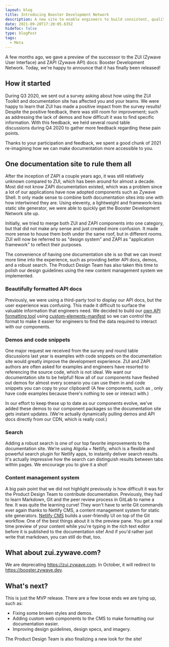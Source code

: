 ```yaml
---
layout: blog
title: Introducing Booster Development Network
description: A new site to enable engineers to build consistent, quality applications aligned with the Zywave brand.
date: 2021-09-28T17:20:05.635Z
hideToc: false
type: blogPost
tags:
  - Meta
---
```


A few months ago, we gave a preview of the successor to the ZUI (Zywave User Interface) and ZAPI (Zywave API) docs: Booster Development Network. Today, we're happy to announce that it has finally been released!

## How it started

During Q3 2020, we sent out a survey asking about how using the ZUI Toolkit and documentation site has affected you and your teams. We were happy to learn that ZUI has made a positive impact from the survey results! Despite the positive feedback, there was still room for improvement; such as addressing the lack of demos and how difficult it was to find specific information. With this feedback, we held several round table discussions during Q4 2020 to gather more feedback regarding these pain points.

Thanks to your participation and feedback, we spent a good chunk of 2021 re-imagining how we can make documentation more accessible to you.

## One documentation site to rule them all

After the inception of ZAPI a couple years ago, it was still relatively unknown compared to ZUI, which has been around for almost a decade. Most did not know ZAPI documentation existed, which was a problem since a lot of our applications have now adopted components such as Zywave Shell. It only made sense to combine both documentation sites into one with how intertwined they are. Using eleventy, a lightweight and framework-less static site generator, we were able to quickly get the Booster Development Network site up.

Initially, we tried to merge both ZUI and ZAPI components into one category, but that did not make any sense and just created more confusion. It made more sense to house them both under the same roof, but in different rooms. ZUI will now be referred to as "design system" and ZAPI as "application framework" to reflect their purposes.

<!-- TODO img -->

The convenience of having one documentation site is so that we can invest more time into the experience, such as providing better API docs, demos, and a robust search. The Product Design Team has also taken this time to polish our design guidelines using the new content management system we implemented.

### Beautifully formatted API docs

Previously, we were using a third-party tool to display our API docs, but the user experience was confusing. This made it difficult to surface the valuable information that engineers need. We decided to build our [own API formatting tool](https://www.npmjs.com/package/@zywave/customelement-manifest-element) using [custom-elements-manifest](https://github.com/webcomponents/custom-elements-manifest) so we can control the format to make it easier for engineers to find the data required to interact with our components.

<!-- TODO img -->

### Demos and code snippets

One major request we received from the survey and round table discussions last year is examples with code snippets on the documentation site would greatly improve the development experience. ZUI and ZAPI authors are often asked for examples and engineers have resorted to referencing the source code, which is not ideal. We want our documentation site to be helpful! Now all of our components have fleshed out demos for almost every scenario you can use them in and code snippets you can copy to your clipboard! (A few components, such as <zywave-analytics>, only have code examples because there's nothing to see or interact with.)

<!-- TODO img -->

In our effort to keep these up to date as our components evolve, we've added these demos to our component packages so the documentation site gets instant updates. (We're actually dynamically pulling demos and API docs directly from our CDN, which is really cool.)

### Search

Adding a robust search is one of our top favorite improvements to the documentation site. We're using Algolia + Netlify, which is a flexible and powerful search plugin for Netlify apps, to instantly deliver search results. It's actually impressive how the search can distinguish results between tabs within pages. We encourage you to give it a shot!

<!-- TODO img -->

### Content management system

A big pain point that we did not highlight previously is how difficult it was for the Product Design Team to contribute documentation. Previously, they had to learn Markdown, Git and the peer review process in GitLab to name a few. It was quite the learning curve! They won't have to write Git commands ever again thanks to Netlify CMS, a content management system for static site generators. [Netlify CMS](https://www.netlifycms.org/) builds a user-friendly UI on top of the Git workflow. One of the best things about it is the preview pane. You get a real time preview of your content while you're typing in the rich text editor before it is published to the documentation site! And if you'd rather just write that markdown, you can still do that, too.

## What about zui.zywave.com?

We are deprecating https://zui.zywave.com. In October, it will redirect to https://booster.zywave.dev.

## What's next?

This is just the MVP release. There are a few loose ends we are tying up, such as:

- Fixing some broken styles and demos.
- Adding custom web components to the CMS to make formatting our documentation easier.
- Improving design guidelines, design specs, and imagery.

The Product Design Team is also finalizing a new look for the site!